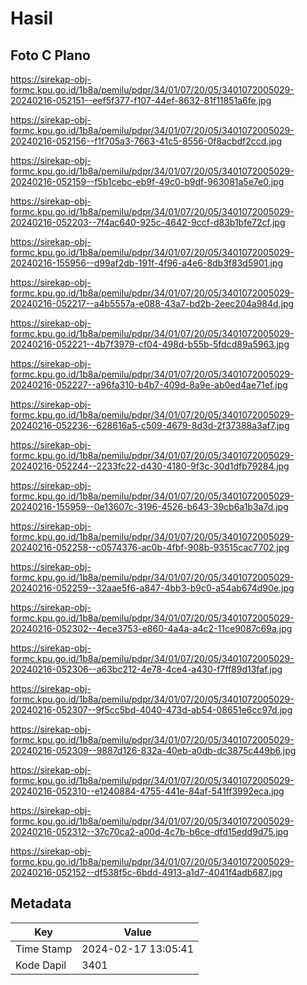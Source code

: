 # Hasil

## Foto C Plano

https://sirekap-obj-formc.kpu.go.id/1b8a/pemilu/pdpr/34/01/07/20/05/3401072005029-20240216-052151--eef5f377-f107-44ef-8632-81f11851a6fe.jpg

https://sirekap-obj-formc.kpu.go.id/1b8a/pemilu/pdpr/34/01/07/20/05/3401072005029-20240216-052156--f1f705a3-7663-41c5-8556-0f8acbdf2ccd.jpg

https://sirekap-obj-formc.kpu.go.id/1b8a/pemilu/pdpr/34/01/07/20/05/3401072005029-20240216-052159--f5b1cebc-eb9f-49c0-b9df-963081a5e7e0.jpg

https://sirekap-obj-formc.kpu.go.id/1b8a/pemilu/pdpr/34/01/07/20/05/3401072005029-20240216-052203--7f4ac640-925c-4642-9ccf-d83b1bfe72cf.jpg

https://sirekap-obj-formc.kpu.go.id/1b8a/pemilu/pdpr/34/01/07/20/05/3401072005029-20240216-155956--d99af2db-191f-4f96-a4e6-8db3f83d5901.jpg

https://sirekap-obj-formc.kpu.go.id/1b8a/pemilu/pdpr/34/01/07/20/05/3401072005029-20240216-052217--a4b5557a-e088-43a7-bd2b-2eec204a984d.jpg

https://sirekap-obj-formc.kpu.go.id/1b8a/pemilu/pdpr/34/01/07/20/05/3401072005029-20240216-052221--4b7f3979-cf04-498d-b55b-5fdcd89a5963.jpg

https://sirekap-obj-formc.kpu.go.id/1b8a/pemilu/pdpr/34/01/07/20/05/3401072005029-20240216-052227--a96fa310-b4b7-409d-8a9e-ab0ed4ae71ef.jpg

https://sirekap-obj-formc.kpu.go.id/1b8a/pemilu/pdpr/34/01/07/20/05/3401072005029-20240216-052236--628616a5-c509-4679-8d3d-2f37388a3af7.jpg

https://sirekap-obj-formc.kpu.go.id/1b8a/pemilu/pdpr/34/01/07/20/05/3401072005029-20240216-052244--2233fc22-d430-4180-9f3c-30d1dfb79284.jpg

https://sirekap-obj-formc.kpu.go.id/1b8a/pemilu/pdpr/34/01/07/20/05/3401072005029-20240216-155959--0e13607c-3196-4526-b643-39cb6a1b3a7d.jpg

https://sirekap-obj-formc.kpu.go.id/1b8a/pemilu/pdpr/34/01/07/20/05/3401072005029-20240216-052258--c0574376-ac0b-4fbf-908b-93515cac7702.jpg

https://sirekap-obj-formc.kpu.go.id/1b8a/pemilu/pdpr/34/01/07/20/05/3401072005029-20240216-052259--32aae5f6-a847-4bb3-b9c0-a54ab674d90e.jpg

https://sirekap-obj-formc.kpu.go.id/1b8a/pemilu/pdpr/34/01/07/20/05/3401072005029-20240216-052302--4ece3753-e860-4a4a-a4c2-11ce9087c69a.jpg

https://sirekap-obj-formc.kpu.go.id/1b8a/pemilu/pdpr/34/01/07/20/05/3401072005029-20240216-052306--a63bc212-4e78-4ce4-a430-f7ff89d13faf.jpg

https://sirekap-obj-formc.kpu.go.id/1b8a/pemilu/pdpr/34/01/07/20/05/3401072005029-20240216-052307--9f5cc5bd-4040-473d-ab54-08651e6cc97d.jpg

https://sirekap-obj-formc.kpu.go.id/1b8a/pemilu/pdpr/34/01/07/20/05/3401072005029-20240216-052309--9887d126-832a-40eb-a0db-dc3875c449b6.jpg

https://sirekap-obj-formc.kpu.go.id/1b8a/pemilu/pdpr/34/01/07/20/05/3401072005029-20240216-052310--e1240884-4755-441e-84af-541ff3992eca.jpg

https://sirekap-obj-formc.kpu.go.id/1b8a/pemilu/pdpr/34/01/07/20/05/3401072005029-20240216-052312--37c70ca2-a00d-4c7b-b6ce-dfd15edd9d75.jpg

https://sirekap-obj-formc.kpu.go.id/1b8a/pemilu/pdpr/34/01/07/20/05/3401072005029-20240216-052152--df538f5c-6bdd-4913-a1d7-4041f4adb687.jpg


## Metadata

| Key        | Value               |
| ---------- | ------------------- |
| Time Stamp | 2024-02-17 13:05:41 |
| Kode Dapil | 3401                |



